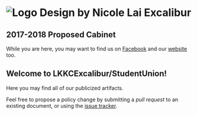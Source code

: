 # ![Logo Design by Nicole Lai](https://github.com/LKKCExcalibur/StudentUnion/master/assets/images/logo.png) Excalibur
## 2017-2018 Proposed Cabinet

While you are here, you may want to find us on [Facebook](fb.me/LKKCExcalibur) and our [website](lkkcexcalibur.github.io) too.

## Welcome to LKKCExcalibur/StudentUnion!
Here you may find all of our publicized artifacts.

Feel free to propose a policy change by submitting a _pull request_ to an existing document, or using the [issue tracker](https://github.com/LKKCExcalibur/StudentUnion/issues).
